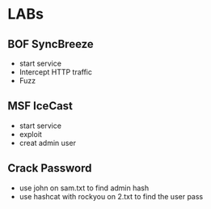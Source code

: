 # LABs

## BOF SyncBreeze  
  * start service  
  * Intercept HTTP traffic   
  * Fuzz  

## MSF IceCast 
  * start service
  * exploit
  * creat admin user
  
## Crack Password
* use john on sam.txt to find admin hash
* use hashcat with rockyou on 2.txt to find the user pass
